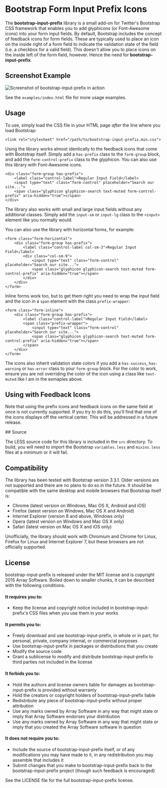 # Bootstrap Form Input Prefix Icons

The **bootstrap-input-prefix** library is a small add-on for Twitter's Bootstrap CSS framework that enables you to add glyphicons (or Font-Awesome icons) into your form input fields. By default, Bootstrap includes the concept of feedback icons for form fields. These are typically used to place an icon on the inside right of a form field to indicate the validation state of the field (i.e. a checkbox for a valid field). This doesn't allow you to place icons on the inside left of the form field, however. Hence the need for **bootstrap-input-prefix**.

## Screenshot Example

![Screenshot of bootstrap-input-prefix in action](https://cloud.githubusercontent.com/assets/167845/7336618/d9ff3f24-ebff-11e4-88b4-cab1c76fa89e.png)

See the `examples/index.html` file for more usage examples.

## Usage

To use, simply load the CSS file in your HTML page *after* the line where you load Bootstrap:

	<link rel="stylesheet" href="/path/to/bootstrap-input-prefix.min.css">

Using the library works almost identically to the feedback icons that come with Bootstrap itself. Simply add a `has-prefix` class to the `form-group` block, and add the `form-control-prefix` class to the glyphicon. You can also use this library with Font-Awesome icons.

	<div class="form-group has-prefix">
		<label class="control-label">Regular Input Field</label>
		<input type="text" class="form-control" placeholder="Search our site...">
		<span class="glyphicon glyphicon-search text-muted form-control-prefix" aria-hidden="true"></span>
	</div>

The library also works with small and large input fields without any additional classes. Simply add the `input-sm` or `input-lg` class to the `<input>` element like you normally would.

You can also use the library with horizontal forms, for example:

	<form class="form-horizontal">
		<div class="form-group has-prefix">
			<label class="control-label col-sm-3">Regular Input Field</label>
			<div class="col-sm-9">
				<input type="text" class="form-control" placeholder="Search our site...">
				<span class="glyphicon glyphicon-search text-muted form-control-prefix" aria-hidden="true"></span>            
			</div>
		</div>
	</form>

Inline forms work too, but to get them right you need to wrap the input field and the icon in a `span` element with the class `prefix-wrapper`:

	<form class="form-inline">
		<div class="form-group has-prefix">
			<label class="control-label">Regular Input Field</label>
			<span class="prefix-wrapper"> 
				<input type="text" class="form-control" placeholder="Search our site...">                
				<span class="glyphicon glyphicon-search text-muted form-control-prefix" aria-hidden="true"></span>
			</span>
		</div>
	</form>

The icons also inherit validation state colors if you add a `has-success`, `has-warning` or `has-error` class to your `form-group` block. For the color to work, ensure you are not overriding the color of the icon using a class like `text-muted` like I am in the exmaples above.

## Using with Feedback Icons

Note that using the prefix icons and feedback icons on the same field at once is not currently supported. If you try to do this, you'll find that one of the icons displays off the vertical center. This will be addressed in a future release.

## Source

The LESS source code for this library is included in the `src` directory. To build, you will need to import the Bootstrap `variables.less` and `mixins.less` files at a minimum or it will fail.

## Compatibility

The library has been tested with Bootstrap version 3.3.1. Older versions are not supported and there are no plans to do so in the future. It should be compatible with the same desktop and mobile browsers that Bootstrap itself is:

* Chrome (latest version on Windows, Mac OS X, Android and iOS)
* Firefox (latest version on Windows, Mac OS X and Android)
* Internet Explorer (version 8 and above, Windows only)
* Opera (latest version on Windows and Mac OS X only)
* Safari (latest version on Mac OS X and iOS only)

Unofficially, the library should work with Chromium and Chrome for Linux, Firefox for Linux and Internet Explorer 7, but these browsers are not officially supported.

## License

bootstrap-input-prefix is released under the MIT license and is copyright 2015 Array Software. Boiled down to smaller chunks, it can be described with the following conditions.

#### It requires you to:
* Keep the license and copyright notice included in bootstrap-input-prefix's CSS files when you use them in your works

#### It permits you to:
* Freely download and use bootstrap-input-prefix, in whole or in part, for personal, private, company internal, or commercial purposes
* Use bootstrap-input-prefix in packages or distributions that you create
* Modify the source code
* Grant a sublicense to modify and distribute bootstrap-input-prefix to third parties not included in the license

#### It forbids you to:
* Hold the authors and license owners liable for damages as bootstrap-input-prefix is provided without warranty
* Hold the creators or copyright holders of bootstrap-input-prefix liable
* Redistribute any piece of bootstrap-input-prefix without proper attribution
* Use any marks owned by Array Software in any way that might state or imply that Array Software endorses your distribution
* Use any marks owned by Array Software in any way that might state or imply that you created the Array Software software in question

#### It does not require you to:
* Include the source of bootstrap-input-prefix itself, or of any modifications you may have made to it, in any redistribution you may assemble that includes it
* Submit changes that you make to bootstrap-input-prefix back to the bootstrap-input-prefix project (though such feedback is encouraged)

See the LICENSE file for the full bootstrap-input-prefix license.